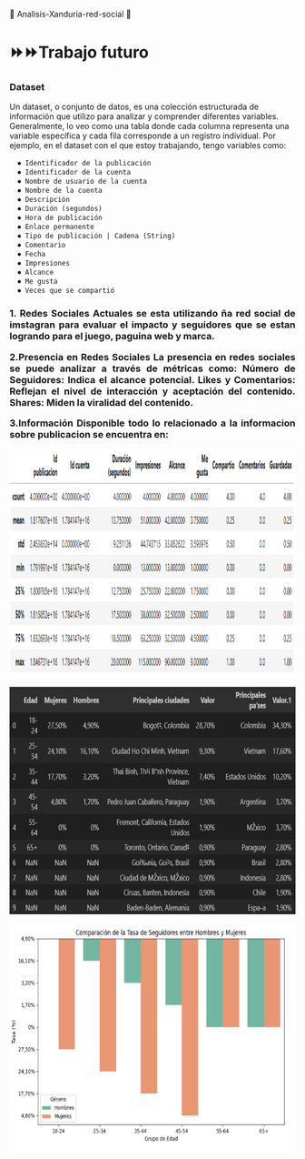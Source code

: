 :construction: Analisis-Xanduria-red-social :construction:
</h2>

<h1>⏩⏩Trabajo futuro</div></h1>

<h3 align=justify>Dataset</h3>
Un dataset, o conjunto de datos, es una colección estructurada de información que utilizo para analizar y comprender diferentes variables. Generalmente, lo veo como una tabla donde cada columna representa una variable específica y cada fila corresponde a un registro individual. Por ejemplo, en el dataset con el que estoy trabajando, tengo variables como:

```
  ⏺ Identificador de la publicación 
  ⏺ Identificador de la cuenta 
  ⏺ Nombre de usuario de la cuenta 
  ⏺ Nombre de la cuenta 
  ⏺ Descripción 
  ⏺ Duración (segundos) 
  ⏺ Hora de publicación 
  ⏺ Enlace permanente 
  ⏺ Tipo de publicación | Cadena (String)
  ⏺ Comentario 
  ⏺ Fecha 
  ⏺ Impresiones 
  ⏺ Alcance 
  ⏺ Me gusta
  ⏺ Veces que se compartió 
 ```
<h3 align=justify>
1. Redes Sociales Actuales
se esta utilizando ña red social de imstagran para evaluar el impacto y seguidores que se estan logrando para el juego, paguina web y marca.

2.Presencia en Redes Sociales
La presencia en redes sociales se puede analizar a través de métricas como:
Número de Seguidores: Indica el alcance potencial.
Likes y Comentarios: Reflejan el nivel de interacción y aceptación del contenido.
Shares: Miden la viralidad del contenido.

3.Información Disponible
todo lo relacionado a la informacion sobre publicacion se encuentra en:
</h3>

<a href="https://github.com/condebufon/Analisis-Xanduria-red-social/blob/main/proyecto/datos/publicacion.csv" target="_blank">
<img width=700px height=400px src=proyecto/datos/publicaciones.png></a>
<p></p>

<a href="https://github.com/condebufon/Analisis-Xanduria-red-social/blob/main/proyecto/graficas.ipynb" target="_blank"><img width=700px height=400px src=proyecto/datos/publico.png></a>
    
<p></p>
<a href="http://https://github.com/condebufon/Analisis-Xanduria-red-social/blob/main/proyecto/graficas.ipynb"target="_blank">
    <img width=700px height=400px src="proyecto/datos/genero.png" alt="">
</a>